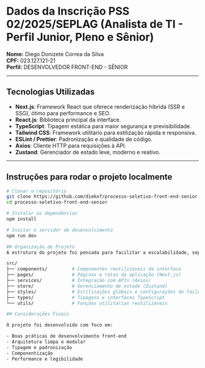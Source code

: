 # Dados da Inscrição PSS 02/2025/SEPLAG (Analista de TI - Perfil Junior, Pleno e Sênior)

**Nome:** Diego Donizete Correa da Silva  
**CPF:** 023.127.121-21  
**Perfil:** DESENVOLVEDOR FRONT-END - SÊNIOR  

---

## Tecnologias Utilizadas

- **Next.js**: Framework React que oferece renderização híbrida (SSR e SSG), ótimo para performance e SEO.
- **React.js**: Biblioteca principal da interface.
- **TypeScript**: Tipagem estática para maior segurança e previsibilidade.
- **Tailwind CSS**: Framework utilitário para estilização rápida e responsiva.
- **ESLint / Prettier**: Padronização e qualidade de código.
- **Axios**: Cliente HTTP para requisições à API.
- **Zustand**: Gerenciador de estado leve, moderno e reativo.

---

## Instruções para rodar o projeto localmente

```bash
# Clonar o repositório
git clone https://github.com/diekof/processo-seletivo-front-end-senior.git
cd processo-seletivo-front-end-senior

# Instalar as dependências
npm install

# Iniciar o servidor de desenvolvimento
npm run dev

## Organização do Projeto
A estrutura do projeto foi pensada para facilitar a escalabilidade, separação de responsabilidades e reutilização de código:

src/
├── components/         # Componentes reutilizáveis da interface
├── pages/              # Páginas e rotas da aplicação (Next.js)
├── services/           # Integração com APIs (Axios)
├── store/              # Gerenciamento de estado (Zustand)
├── styles/             # Estilizações globais e configurações do Tailwind
├── types/              # Tipagens e interfaces TypeScript
└── utils/              # Funções utilitárias reutilizáveis

## Considerações Finais

O projeto foi desenvolvido com foco em:

- Boas práticas de desenvolvimento front-end
- Arquitetura limpa e modular
- Tipagem e padronização
- Componentização
- Performance e legibilidade
